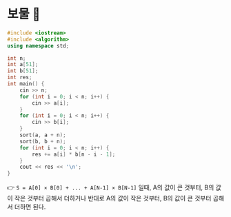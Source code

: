 # 보물 🥈

```cpp
#include <iostream>
#include <algorithm>
using namespace std;

int n;
int a[51];
int b[51];
int res;
int main() {
    cin >> n;
    for (int i = 0; i < n; i++) {
        cin >> a[i];
    }
    for (int i = 0; i < n; i++) {
        cin >> b[i];
    }
    sort(a, a + n);
    sort(b, b + n);
    for (int i = 0; i < n; i++) {
        res += a[i] * b[n - i - 1];
    }
    cout << res << '\n';
}
```

👉 `S = A[0] × B[0] + ... + A[N-1] × B[N-1]` 일때, A의 값이 큰 것부터, B의 값이 작은 것부터 곱해서 더하거나 반대로 A의 값이 작은 것부터, B의 값이 큰 것부터 곱해서 더하면 된다.
